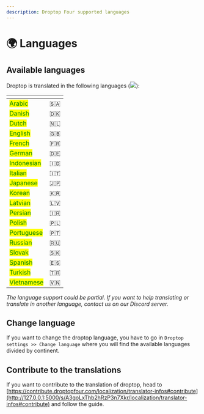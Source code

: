 ```yaml
---
description: Droptop Four supported languages
---
```


# 🌍 Languages

## Available languages

Droptop is translated in the following languages (![](https://badges.crowdin.net/droptop-four/localized.svg)):

<table data-view="cards"><thead><tr><th></th><th></th></tr></thead><tbody><tr><td><mark style="color:green;">Arabic</mark></td><td>🇸🇦</td></tr><tr><td><mark style="color:green;">Danish</mark></td><td>🇩🇰</td></tr><tr><td><mark style="color:green;">Dutch</mark></td><td>🇳🇱</td></tr><tr><td><mark style="color:green;">English</mark></td><td>🇬🇧</td></tr><tr><td><mark style="color:green;">French</mark></td><td>🇫🇷</td></tr><tr><td><mark style="color:green;">German</mark></td><td>🇩🇪</td></tr><tr><td><mark style="color:green;">Indonesian</mark></td><td>🇮🇩</td></tr><tr><td><mark style="color:green;">Italian</mark></td><td>🇮🇹</td></tr><tr><td><mark style="color:green;">Japanese</mark></td><td>🇯🇵</td></tr><tr><td><mark style="color:green;">Korean</mark></td><td>🇰🇷</td></tr><tr><td><mark style="color:green;">Latvian</mark></td><td>🇱🇻</td></tr><tr><td><mark style="color:green;">Persian</mark></td><td>🇮🇷</td></tr><tr><td><mark style="color:green;">Polish</mark></td><td>🇵🇱</td></tr><tr><td><mark style="color:green;">Portuguese</mark></td><td>🇵🇹</td></tr><tr><td><mark style="color:green;">Russian</mark></td><td>🇷🇺</td></tr><tr><td><mark style="color:green;">Slovak</mark></td><td>🇸🇰</td></tr><tr><td><mark style="color:green;">Spanish</mark></td><td>🇪🇸</td></tr><tr><td><mark style="color:green;">Turkish</mark></td><td>🇹🇷</td></tr><tr><td><mark style="color:green;">Vietnamese</mark></td><td>🇻🇳</td></tr></tbody></table>

_The language support could be partial. If you want to help translating or translate in another language, contact us on our Discord server._

## Change language

If you want to change the droptop language, you have to go in `Droptop settings >> Change language` where you will find the available languages divided by continent.

## Contribute to the translations

If you want to contribute to the translation of droptop, head to [https://contribute.droptopfour.com/localization/translator-infos#contribute](http://127.0.0.1:5000/s/A3goLxThb2hRzP3n7Xkr/localization/translator-infos#contribute) and follow the guide.&#x20;
